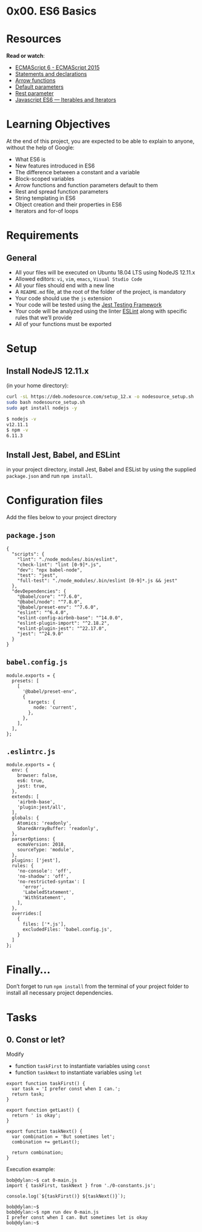 # 0x00. ES6 Basics

# Resources

**Read or watch**:
* [ECMAScript 6 - ECMAScript 2015](https://www.w3schools.com/js/js_es6.asp)
* [Statements and declarations](https://developer.mozilla.org/en-US/docs/Web/JavaScript/Reference/Statements)
* [Arrow functions](https://developer.mozilla.org/en-US/docs/Web/JavaScript/Reference/Functions/Arrow_functions)
* [Default parameters](https://developer.mozilla.org/en-US/docs/Web/JavaScript/Reference/Functions/Default_parameters)
* [Rest parameter](https://developer.mozilla.org/en-US/docs/Web/JavaScript/Reference/Functions/rest_parameters)
* [Javascript ES6 — Iterables and Iterators](https://towardsdatascience.com/javascript-es6-iterables-and-iterators-de18b54f4d4?gi=168160197ecb)

# Learning Objectives
At the end of this project, you are expected to be able to explain to anyone, without the help of Google:
* What ES6 is
* New features introduced in ES6
* The difference between a constant and a variable
* Block-scoped variables
* Arrow functions and function parameters default to them
* Rest and spread function parameters
* String templating in ES6
* Object creation and their properties in ES6
* Iterators and for-of loops

# Requirements
## General
* All your files will be executed on Ubuntu 18.04 LTS using NodeJS 12.11.x
* Allowed editors: ```vi```, ```vim```, ```emacs```, ```Visual Studio Code```
* All your files should end with a new line
* A ```README.md``` file, at the root of the folder of the project, is mandatory
* Your code should use the ```js``` extension
* Your code will be tested using the [Jest Testing Framework](https://jestjs.io/)
* Your code will be analyzed using the linter [ESLint](https://eslint.org/) along with specific rules that we’ll provide
* All of your functions must be exported

# Setup
## Install NodeJS 12.11.x
(in your home directory):
```sh
curl -sL https://deb.nodesource.com/setup_12.x -o nodesource_setup.sh
sudo bash nodesource_setup.sh
sudo apt install nodejs -y
```

```sh
$ nodejs -v
v12.11.1
$ npm -v
6.11.3
```

## Install Jest, Babel, and ESLint
in your project directory, install Jest, Babel and ESList by using the supplied ```package.json``` and run ```npm install```.

# Configuration files
Add the files below to your project directory

## ```package.json```
```
{
  "scripts": {
    "lint": "./node_modules/.bin/eslint",
    "check-lint": "lint [0-9]*.js",
    "dev": "npx babel-node",
    "test": "jest",
    "full-test": "./node_modules/.bin/eslint [0-9]*.js && jest"
  },
  "devDependencies": {
    "@babel/core": "^7.6.0",
    "@babel/node": "^7.8.0",
    "@babel/preset-env": "^7.6.0",
    "eslint": "^6.4.0",
    "eslint-config-airbnb-base": "^14.0.0",
    "eslint-plugin-import": "^2.18.2",
    "eslint-plugin-jest": "^22.17.0",
    "jest": "^24.9.0"
  }
}
```

## ```babel.config.js```
```
module.exports = {
  presets: [
    [
      '@babel/preset-env',
      {
        targets: {
          node: 'current',
        },
      },
    ],
  ],
};
```

## ```.eslintrc.js```
```
module.exports = {
  env: {
    browser: false,
    es6: true,
    jest: true,
  },
  extends: [
    'airbnb-base',
    'plugin:jest/all',
  ],
  globals: {
    Atomics: 'readonly',
    SharedArrayBuffer: 'readonly',
  },
  parserOptions: {
    ecmaVersion: 2018,
    sourceType: 'module',
  },
  plugins: ['jest'],
  rules: {
    'no-console': 'off',
    'no-shadow': 'off',
    'no-restricted-syntax': [
      'error',
      'LabeledStatement',
      'WithStatement',
    ],
  },
  overrides:[
    {
      files: ['*.js'],
      excludedFiles: 'babel.config.js',
    }
  ]
};
```

# Finally…
Don’t forget to run ```npm install``` from the terminal of your project folder to install all necessary project dependencies.


# Tasks
## 0. Const or let?
Modify
* function ```taskFirst``` to instantiate variables using ```const```
* function ```taskNext``` to instantiate variables using ```let```
```
export function taskFirst() {
  var task = 'I prefer const when I can.';
  return task;
}

export function getLast() {
  return ' is okay';
}

export function taskNext() {
  var combination = 'But sometimes let';
  combination += getLast();

  return combination;
}
```

Execution example:
```
bob@dylan:~$ cat 0-main.js
import { taskFirst, taskNext } from './0-constants.js';

console.log(`${taskFirst()} ${taskNext()}`);

bob@dylan:~$ 
bob@dylan:~$ npm run dev 0-main.js 
I prefer const when I can. But sometimes let is okay
bob@dylan:~$ 
```



